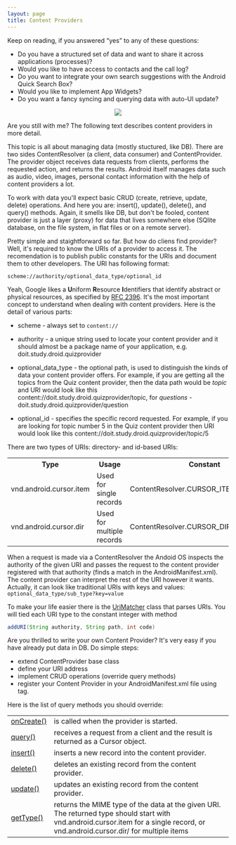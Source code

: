 ```yaml
---
layout: page
title: Content Providers
---
```


Keep on reading, if you answered “yes” to any of these questions:

* Do you have a structured set of data and want to share it across applications (processes)?
* Would you like to have access to contacts and the call log?
* Do you want to integrate your own search suggestions with the Android Quick Search Box?
* Would you like to implement App Widgets?
* Do you want a fancy syncing and querying data with auto-UI update?

<center><img src="{{ site.url }}/assets/content_provider.png"/></center>

Are you still with me? The following text describes content providers in more detail.

This topic is all about managing data (mostly stuctured, like DB). There are two sides ContentResolver (a client, data consumer) and ContentProvider. The provider object receives data requests from clients, performs the requested action, and returns the results.
Android itself manages data such as audio, video, images, personal contact information with the help of content providers a lot.

To work with data you'll expect basic CRUD (create, retrieve, update, delete) operations. And here you are: insert(), update(), delete(), and query() methods. Again, it smells like DB, but don't be fooled, content provider is just a layer (proxy) for data that lives somewhere else (SQlite database, on the file system, in flat files or on a remote server). 

Pretty simple and staightforward so far. But how do cliens find provider? Well, it's required to know the URIs of a provider to access it. The recomendation is to publish public constants for the URIs and document them to other developers. The URI has following format:

`scheme://authority/optional_data_type/optional_id`


Yeah, Google likes a **U**niform **R**esource **I**dentifiers that identify abstract or physical resources, as specified by [RFC 2396](http://www.ietf.org/rfc/rfc2396.txt). It's the most important concept to understand when dealing with content providers. Here is the detail of various parts:

* scheme - always set to `content://`

* authority  - a unique string used to locate your content provider and it should almost be a package name of your application, e.g. doit.study.droid.quizprovider

* optional_data_type  - the optional path, is used to distinguish the kinds of data your content provider offers. For example, if you are getting all the topics from the Quiz content provider, then the data path would be *topic* and URI would look like this content://doit.study.droid.quizprovider/topic, for *questions* - doit.study.droid.quizprovider/question

* optional_id - specifies the specific record requested. For example, if you are looking for topic number 5 in the Quiz content provider then URI would look like this content://doit.study.droid.quizprovider/topic/5

There are two types of URIs: directory- and id-based URIs:

<table>
	<tr>
		<th>Type</th>
		<th>Usage</th>
		<th>Constant</th>
	</tr>
	<tr>
		<td>vnd.android.cursor.item</td>
		<td>Used for single records</td>
		<td>ContentResolver.CURSOR_ITEM_BASE_TYPE</td>
	</tr>
	<tr>
		<td>vnd.android.cursor.dir</td>
		<td>Used for multiple records</td>
		<td>ContentResolver.CURSOR_DIR_BASE_TYPE</td>
	</tr>
</table>

When a request is made via a ContentResolver the Andoid OS inspects the authority of the given URI and passes the request to the content provider registered with that authority (finds a match in the AndroidManifest.xml). The content provider can interpret the rest of the URI however it wants. Actually, it can look like traditional URIs with keys and values:
`optional_data_type/sub_type?key=value`

To make your life easier there is the [UriMatcher](http://developer.android.com/reference/android/content/UriMatcher.html) class that parses URIs. You will tied each URI type to the constant integer with method

```java
addURI(String authority, String path, int code)
```


Are you thrilled to write your own Content Provider? It's very easy if you have already put data in DB. Do simple steps:

* extend ContentProvider base class
* define your URI address
* implement CRUD operations (override query methods)
* register your Content Provider in your AndroidManifest.xml file using <provider> tag.


Here is the list of query methods you should override:

<table>
	<tr>
		<td>
			<a href="http://developer.android.com/reference/android/content/ContentProvider.html#onCreate()/">onCreate()</a>
		</td>
		<td>is called when the provider is started.</td>
	</tr>
	<tr>
		<td>
			<a href="http://developer.android.com/reference/android/content/ContentProvider.html#query(android.net.Uri, java.lang.String[], java.lang.String, java.lang.String[], java.lang.String, android.os.CancellationSignal))/">query()</a>
		</td>
		<td>receives a request from a client and the result is returned as a Cursor object.</td>
	</tr>
	<tr>
		<td>
			<a href="http://developer.android.com/reference/android/content/ContentProvider.html#insert(android.net.Uri, android.content.ContentValues)/">insert()</a>
		</td>
		<td>inserts a new record into the content provider.</td>
	</tr>
	<tr>
		<td><a href="http://developer.android.com/reference/android/content/ContentProvider.html#delete(android.net.Uri, java.lang.String, java.lang.String[])/">delete()</a>
		</td>
		<td>deletes an existing record from the content provider.</td>
	</tr>
	<tr>
		<td><a href="http://developer.android.com/reference/android/content/ContentProvider.html#update(android.net.Uri, android.content.ContentValues, java.lang.String, java.lang.String[])/">update()</a>
		</td>
		<td>updates an existing record from the content provider.</td>
	</tr>
	<tr>
		<td><a href="http://developer.android.com/reference/android/content/ContentProvider.html#getType(android.net.Uri)/">getType()</a>
		</td>
		<td>returns the MIME type of the data at the given URI. The returned type should start with vnd.android.cursor.item for a single record, or vnd.android.cursor.dir/ for multiple items</td>
	</table>





 

 

 
